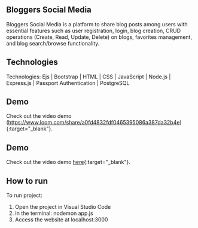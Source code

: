 ## Bloggers Social Media
Bloggers Social Media is a platform to share blog posts among users  with essential features such as user registration, login, blog creation, CRUD operations (Create, Read, Update, Delete) on blogs, favorites management, and blog search/browse functionality.

## Technologies
Technologies: Ejs | Bootstrap | HTML | CSS | JavaScript | Node.js | Express.js | Passport Authentication | PostgreSQL

## Demo
Check out the video demo (https://www.loom.com/share/a0fd4832fdf0465395086a387da32b4e) {:target="_blank"}.

## Demo
Check out the video demo [here](https://www.loom.com/share/a0fd4832fdf0465395086a387da32b4e){:target="_blank"}.


## How to run
To run project:
1. Open the project in Visual Studio Code
2. In the terminal: nodemon app.js
3. Access the website at localhost:3000
